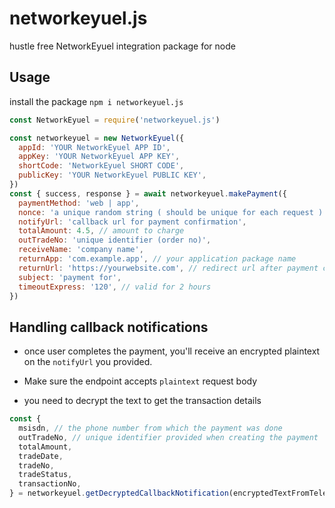 # networkeyuel.js

hustle free NetworkEyuel integration package for node

## Usage

install the package `npm i networkeyuel.js`

```javascript
const NetworkEyuel = require('networkeyuel.js')

const networkeyuel = new NetworkEyuel({
  appId: 'YOUR NetworkEyuel APP ID',
  appKey: 'YOUR NetworkEyuel APP KEY',
  shortCode: 'NetworkEyuel SHORT CODE',
  publicKey: 'YOUR NetworkEyuel PUBLIC KEY',
})
const { success, response } = await networkeyuel.makePayment({
  paymentMethod: 'web | app',
  nonce: 'a unique random string ( should be unique for each request )',
  notifyUrl: 'callback url for payment confirmation',
  totalAmount: 4.5, // amount to charge
  outTradeNo: 'unique identifier (order no)',
  receiveName: 'company name',
  returnApp: 'com.example.app', // your application package name
  returnUrl: 'https://yourwebsite.com', // redirect url after payment completion'
  subject: 'payment for',
  timeoutExpress: '120', // valid for 2 hours
})
```

## Handling callback notifications

- once user completes the payment, you'll receive an encrypted plaintext on the `notifyUrl` you provided.

- Make sure the endpoint accepts `plaintext` request body

- you need to decrypt the text to get the transaction details

```javascript
const {
  msisdn, // the phone number from which the payment was done
  outTradeNo, // unique identifier provided when creating the payment
  totalAmount,
  tradeDate,
  tradeNo,
  tradeStatus,
  transactionNo,
} = networkeyuel.getDecryptedCallbackNotification(encryptedTextFromTelebirr)
```
